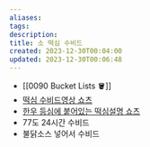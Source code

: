 ```yaml
---
aliases: 
tags: 
description:
title: 소 떡심 수비드
created: 2023-12-30T00:04:00
updated: 2023-12-30T00:06:48
---
```

- [[0090 Bucket Lists 🪣]]
- [떡심 수비드영상 쇼츠](https://www.youtube.com/watch?v=_TXPXiz_z1o)
- [한우 등심에 붙어있는 떡심설명 쇼츠](https://www.youtube.com/watch?v=_TXPXiz_z1o)
- 77도 24시간 수비드
- 불닭소스 넣어서 수비드
